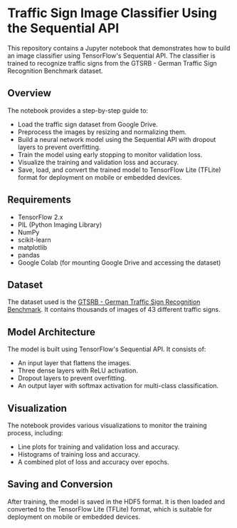 # Traffic Sign Image Classifier Using the Sequential API

This repository contains a Jupyter notebook that demonstrates how to build an image classifier using TensorFlow's Sequential API. The classifier is trained to recognize traffic signs from the GTSRB - German Traffic Sign Recognition Benchmark dataset.

## Overview
The notebook provides a step-by-step guide to:

- Load the traffic sign dataset from Google Drive.
- Preprocess the images by resizing and normalizing them.
- Build a neural network model using the Sequential API with dropout layers to prevent overfitting.
- Train the model using early stopping to monitor validation loss.
- Visualize the training and validation loss and accuracy.
- Save, load, and convert the trained model to TensorFlow Lite (TFLite) format for deployment on mobile or embedded devices.

## Requirements
- TensorFlow 2.x
- PIL (Python Imaging Library)
- NumPy
- scikit-learn
- matplotlib
- pandas
- Google Colab (for mounting Google Drive and accessing the dataset)

## Dataset
The dataset used is the [GTSRB - German Traffic Sign Recognition Benchmark](https://www.kaggle.com/datasets/meowmeowmeowmeowmeow/gtsrb-german-traffic-sign?select=Train). It contains thousands of images of 43 different traffic signs.

## Model Architecture
The model is built using TensorFlow's Sequential API. It consists of:

- An input layer that flattens the images.
- Three dense layers with ReLU activation.
- Dropout layers to prevent overfitting.
- An output layer with softmax activation for multi-class classification.

## Visualization
The notebook provides various visualizations to monitor the training process, including:

- Line plots for training and validation loss and accuracy.
- Histograms of training loss and accuracy.
- A combined plot of loss and accuracy over epochs.

## Saving and Conversion
After training, the model is saved in the HDF5 format. It is then loaded and converted to the TensorFlow Lite (TFLite) format, which is suitable for deployment on mobile or embedded devices.
